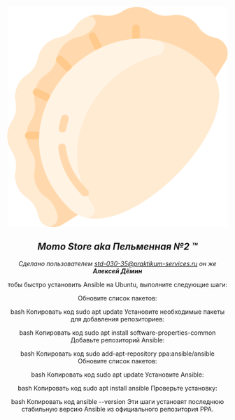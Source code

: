 
<div align="center"> 

![](/images/logo.png)  

##  *Momo Store aka Пельменная №2 &trade;* 



*Сделано пользователем *std-030-35@praktikum-services.ru* он же **Алексей Дёмин***










тобы быстро установить Ansible на Ubuntu, выполните следующие шаги:

Обновите список пакетов:

bash
Копировать код
sudo apt update
Установите необходимые пакеты для добавления репозиториев:

bash
Копировать код
sudo apt install software-properties-common
Добавьте репозиторий Ansible:

bash
Копировать код
sudo add-apt-repository ppa:ansible/ansible
Обновите список пакетов:

bash
Копировать код
sudo apt update
Установите Ansible:

bash
Копировать код
sudo apt install ansible
Проверьте установку:

bash
Копировать код
ansible --version
Эти шаги установят последнюю стабильную версию Ansible из официального репозитория PPA.